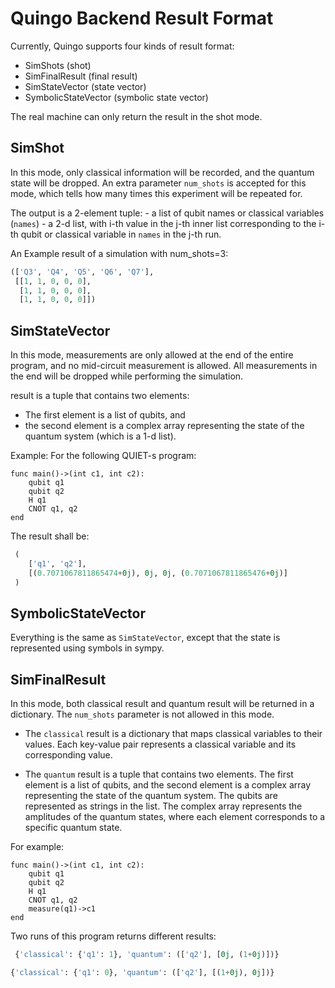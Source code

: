 # Quingo Backend Result Format
Currently, Quingo supports four kinds of result format:
- SimShots (shot)
- SimFinalResult (final result)
- SimStateVector (state vector)
- SymbolicStateVector (symbolic state vector)

The real machine can only return the result in the shot mode.

## SimShot
In this mode, only classical information will be recorded, and the quantum state will be dropped. An extra parameter `num_shots` is accepted for this mode, which tells how many times this experiment will be repeated for.

The output is a 2-element tuple:
    - a list of qubit names or classical variables (`names`)
    - a 2-d list, with i-th value in the j-th inner list corresponding to the i-th qubit or classical variable in `names` in the j-th run.

An Example result of a simulation with num_shots=3:
```python
(['Q3', 'Q4', 'Q5', 'Q6', 'Q7'],
 [[1, 1, 0, 0, 0],
  [1, 1, 0, 0, 0],
  [1, 1, 0, 0, 0]])
```

## SimStateVector
In this mode, measurements are only allowed at the end of the entire program, and no mid-circuit measurement is allowed. All measurements in the end will be dropped while performing the simulation.

result is a tuple that contains two elements:
- The first element is a list of qubits, and
- the second element is a complex array representing the state of the quantum system (which is a 1-d list).

Example:
For the following QUIET-s program:
```quiet
func main()->(int c1, int c2):
    qubit q1
    qubit q2
    H q1
    CNOT q1, q2
end
```

The result shall be:
```python
 (
    ['q1', 'q2'],
    [(0.7071067811865474+0j), 0j, 0j, (0.7071067811865476+0j)]
 )
```

## SymbolicStateVector
Everything is the same as `SimStateVector`, except that the state is represented using symbols in sympy.

## SimFinalResult
In this mode, both classical result and quantum result will be returned in a dictionary. The `num_shots` parameter is not allowed in this mode.

- The `classical` result is a dictionary that maps classical variables to their values. Each key-value pair represents a classical variable and its corresponding value.

- The `quantum` result is a tuple that contains two elements. The first element is a list of qubits, and the second element is a complex array representing the state of the quantum system. The qubits are represented as strings in the list. The complex array represents the amplitudes of the quantum states, where each element corresponds to a specific quantum state.

For example:
```quiet
func main()->(int c1, int c2):
    qubit q1
    qubit q2
    H q1
    CNOT q1, q2
    measure(q1)->c1
end
```

Two runs of this program returns different results:
```python
 {'classical': {'q1': 1}, 'quantum': (['q2'], [0j, (1+0j)])}
```

```python
{'classical': {'q1': 0}, 'quantum': (['q2'], [(1+0j), 0j])}
```
